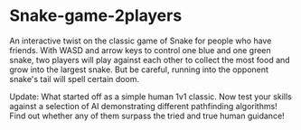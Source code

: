 # Snake-game-2players
An interactive twist on the classic game of Snake for people who have friends. With WASD and arrow keys to control one blue and one green snake, two players will play against each other to collect the most food and grow into the largest snake. But be careful, running into the opponent snake's tail will spell certain doom.

Update: What started off as a simple human 1v1 classic. Now test your skills against a selection of AI demonstrating different pathfinding algorithms! Find out whether any of them surpass the tried and true human guidance!

